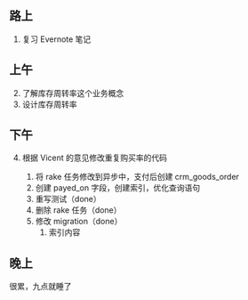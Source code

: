 ## 路上

1. 复习 Evernote 笔记

## 上午 

2. 了解库存周转率这个业务概念
3. 设计库存周转率

## 下午

4. 根据 Vicent 的意见修改重复购买率的代码

    1. 将 rake 任务修改到异步中，支付后创建 crm_goods_order
    2. 创建 payed_on 字段，创建索引，优化查询语句
    3. 重写测试（done）
    4. 删除 rake 任务（done）
    5. 修改 migration（done）
        1. 索引内容

## 晚上

很累，九点就睡了